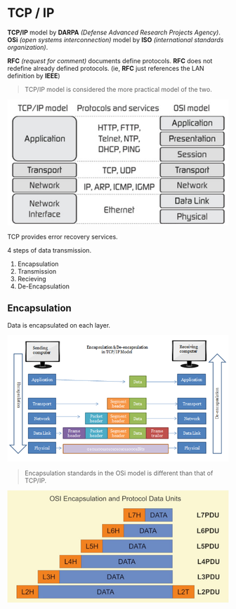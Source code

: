 # TCP / IP

**TCP/IP** model by **DARPA** *(Defense Advanced Research Projects Agency)*.
**OSi** *(open systems interconnection)* model by **ISO** *(international standards organization)*.


**RFC** *(request for comment)* documents define protocols.
**RFC** does not redefine already defined protocols. (ie, **RFC** just references the LAN definition by **IEEE**)

> TCP/IP model is considered the more practical model of the two.

![TCP/IP vs OSI](/images/TCP-IP-model-vs-OSI-model.jpg)


TCP provides error recovery services.

4 steps of data transmission.

1. Encapsulation
2. Transmission
3. Recieving
4. De-Encapsulation

## Encapsulation

Data is encapsulated on each layer.

![Encapsulation](/images/csg25-03-tcp-ip-encapsulation.png)

> Encapsulation standards in the OSi model is different than that of TCP/IP.

![Encapsulation](/images/OSI-pdu.jpg)